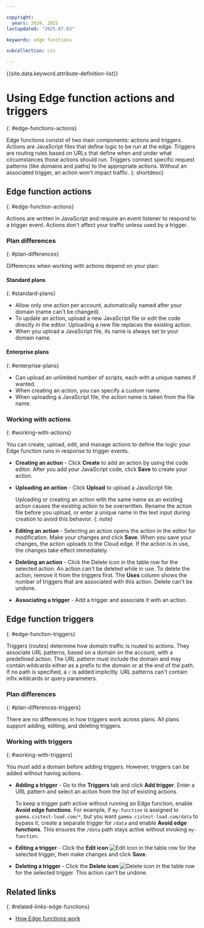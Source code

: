```yaml
---

copyright:
  years: 2020, 2025
lastupdated: "2025-07-03"

keywords: edge functions

subcollection: cis

---
```


{{site.data.keyword.attribute-definition-list}}

# Using Edge function actions and triggers
{: #edge-functions-actions}

Edge functions consist of two main components: actions and triggers. Actions are JavaScript files that define logic to be run at the edge. Triggers are routing rules based on URLs that define when and under what circumstances those actions should run. Triggers connect specific request patterns (like domains and paths) to the appropriate actions. Without an associated trigger, an action won't impact traffic.
{: shortdesc}

## Edge function actions
{: #edge-function-actions}

Actions are written in JavaScript and require an event listener to respond to a trigger event. Actions don't affect your traffic unless used by a trigger.

### Plan differences
{: #plan-differences}

Differences when working with actions depend on your plan:

#### Standard plans
{: #standard-plans}

   * Allow only one action per account, automatically named after your domain (name can't be changed). 
   * To update an action, upload a new JavaScript file or edit the code directly in the editor. Uploading a new file replaces the existing action.
   * When you upload a JavaScript file, its name is always set to your domain name.

#### Enterprise plans
{: #enterprise-plans}

   * Can upload an unlimited number of scripts, each with a unique names if wanted.
   * When creating an action, you can specify a custom name.
   * When uploading a JavaScript file, the action name is taken from the file name.

### Working with actions
{: #working-with-actions}

You can create, upload, edit, and manage actions to define the logic your Edge function runs in response to trigger events.

* **Creating an action** - Click **Create** to add an action by using the code editor. After you add your JavaScript code, click **Save** to create your action. 

* **Uploading an action** - Click **Upload** to upload a JavaScript file. 

    Uploading or creating an action with the same name as an existing action causes the existing action to be overwritten. Rename the action file before you upload, or enter a unique name in the text input during creation to avoid this behavior.
    {: note}

* **Editing an action** - Selecting an action opens the action in the editor for modification. Make your changes and click **Save**. When you save your changes, the action uploads to the Cloud edge. If the action is in use, the changes take effect immediately.

* **Deleting an action** - Click the Delete icon in the table row for the selected action. An action can't be deleted while in use. To delete the action, remove it from the triggers first. The **Uses** column shows the number of triggers that are associated with this action. Delete can't be undone.

* **Associating a trigger** - Add a trigger and associate it with an action.

## Edge function triggers
{: #edge-function-triggers}

Triggers (routes) determine how domain traffic is routed to actions. They associate URL patterns, based on a domain on the account, with a predefined action. The URL pattern must include the domain and may contain wildcards either as a prefix to the domain or at the end of the path. If no path is specified, a `/` is added implicitly. URL patterns can't contain infix wildcards or query parameters.

### Plan differences
{: #plan-differences-triggers}

There are no differences in how triggers work across plans. All plans support adding, editing, and deleting triggers.

### Working with triggers
{: #working-with-triggers}

You must add a domain before adding triggers. However, triggers can be added without having actions.

* **Adding a trigger** - Go to the **Triggers** tab and click **Add trigger**. Enter a URL pattern and select an action from the list of existing actions.

   To keep a trigger path active without running an Edge function, enable **Avoid edge functions**. For example, if `my-function` is assigned to `gamma.cistest-load.com/*`, but you want `gamma.cistest-load.com/data` to bypass it, create a separate trigger for `/data` and enable **Avoid edge functions**. This ensures the `/data` path stays active without invoking `my-function`.

* **Editing a trigger** - Click the **Edit icon** ![Edit icon](../icons/edit-tagging.svg "Edit") in the table row for the selected trigger, then make changes and click **Save**.

* **Deleting a trigger** - Click the **Delete icon** ![Delete icon](../icons/delete.svg "Delete") in the table row for the selected trigger. This action can't be undone.

## Related links
{: #related-links-edge-functions}

* [How Edge functions work](/docs/cis?topic=cis-working-with-edge-functions)
